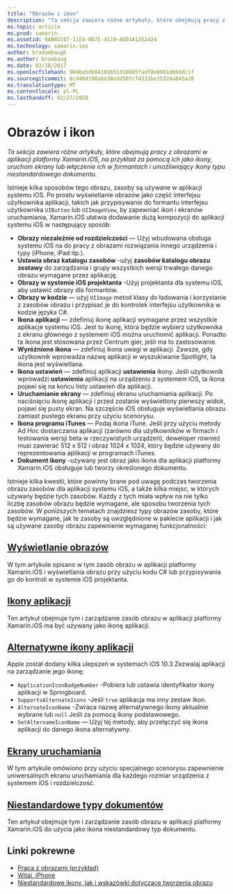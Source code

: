 ```yaml
---
title: "Obrazów i ikon"
description: "Ta sekcja zawiera różne artykuły, które obejmują pracy z obrazami w aplikacji platformy Xamarin.iOS, na przykład za pomocą ich jako ikony, uruchom ekrany lub włączenie ich w formantach i umożliwiający ikony typu niestandardowego dokumentu."
ms.topic: article
ms.prod: xamarin
ms.assetid: 0AB8CC07-11E4-0D75-4119-AED1A1252424
ms.technology: xamarin-ios
author: bradumbaugh
ms.author: brumbaug
ms.date: 03/18/2017
ms.openlocfilehash: 904ba5db84101651d10605fadf8e8861db0ddc1f
ms.sourcegitcommit: 6cd40d190abe38edd50fc74331be15324a845a28
ms.translationtype: MT
ms.contentlocale: pl-PL
ms.lasthandoff: 02/27/2018
---
```

# <a name="images-and-icons"></a>Obrazów i ikon

_Ta sekcja zawiera różne artykuły, które obejmują pracy z obrazami w aplikacji platformy Xamarin.iOS, na przykład za pomocą ich jako ikony, uruchom ekrany lub włączenie ich w formantach i umożliwiający ikony typu niestandardowego dokumentu._

Istnieje kilka sposobów tego obrazu, zasoby są używane w aplikacji systemu iOS. Po prostu wyświetlanie obrazów jako część interfejsu użytkownika aplikacji, takich jak przypisywanie do formantu interfejsu użytkownika `UIButton` lub `UIImageView`, by zapewniać ikon i ekranów uruchamiania, Xamarin.iOS ułatwia dodawanie dużą kompozycji do aplikacji systemu iOS w następujący sposób: 

- **Obrazy niezależnie od rozdzielczości** — Użyj wbudowana obsługa systemu iOS na do pracy z obrazami rozwiązania innego urządzenia i typy (iPhone, iPad itp.).
- **Ustawia obraz katalogu zasobów** -użyj **zasobów katalogu obrazu zestawy** do zarządzania i grupy wszystkich wersji trwałego danego obrazu wymagane przez aplikację.
- **Obrazy w systemie iOS projektanta** -Użyj projektanta dla systemu iOS, aby ustawić obrazy dla formantów.
- **Obrazy w kodzie** — użyj `UIImage` metod klasy do ładowania i korzystanie z zasobów obrazu i przypisać je do kontrolek interfejsu użytkownika w kodzie języka C#.
- **Ikona aplikacji** — zdefiniuj ikonę aplikacji wymagane przez wszystkie aplikacje systemu iOS. Jest to ikonę, która będzie wybierz użytkownika z ekranu głównego z systemem iOS można uruchomić aplikacji. Ponadto ta ikona jest stosowana przez Centrum gier, jeśli ma to zastosowanie.
- **Wyróżnione ikona** — zdefiniuj ikona uwagi w aplikacji. Zawsze, gdy użytkownik wprowadza nazwę aplikacji w wyszukiwanie Spotlight, ta ikona jest wyświetlana.
- **Ikona ustawień** — zdefiniuj aplikacji **ustawienia** ikony. Jeśli użytkownik wprowadzi **ustawienia** aplikacji na urządzeniu z systemem iOS, ta ikona pojawi się na końcu listy ustawień dla aplikacji. 
- **Uruchamianie ekrany** — zdefiniuj ekranu uruchamiania aplikacji. Po naciśnięciu ikonę aplikacji i przed zostanie wyświetlony pierwszy widok, pojawi się pusty ekran. Na szczęście iOS obsługuje wyświetlania obrazu zamiast pustego ekranu przy użyciu scenorysu. 
- **Ikona programu iTunes** — Podaj ikona iTune. Jeśli przy użyciu metody Ad Hoc dostarczania aplikacji (zarówno dla użytkowników w firmach i testowania wersji beta w rzeczywistych urządzeń), deweloper również musi zawierać 512 x 512 i obraz 1024 x 1024, który będzie używany do reprezentowania aplikacji w programach iTunes.
- **Dokument ikony** -używany jest obraz jako ikona dla aplikacji platformy Xamarin.iOS obsługuje lub tworzy określonego dokumentu.

Istnieje kilka kwestii, które powinny brane pod uwagę podczas tworzenia obrazu zasobów dla aplikacji systemu iOS, a także kilka miejsc, w których używany będzie tych zasobów. Każdy z tych miała wpływ na nie tylko liczbę zasobów obrazu będzie wymagane, ale sposobu tworzenia tych zasobów. W poniższych tematach znajdziesz typy obrazów zasoby, które będzie wymagane, jak te zasoby są uwzględnione w pakiecie aplikacji i jak są używane zasoby obrazu zapewnienie wymaganej funkcjonalności:


## <a name="displaying-an-imageiosapp-fundamentalsimages-iconsdisplaying-an-imagemd"></a>[Wyświetlanie obrazów](~/ios/app-fundamentals/images-icons/displaying-an-image.md)

W tym artykule opisano w tym zasób obrazu w aplikacji platformy Xamarin.iOS i wyświetlania obrazu przy użyciu kodu C# lub przypisywania go do kontroli w systemie iOS projektanta.

## <a name="application-iconsiosapp-fundamentalsimages-iconsapp-iconsmd"></a>[Ikony aplikacji](~/ios/app-fundamentals/images-icons/app-icons.md)

Ten artykuł obejmuje tym i zarządzanie zasób obrazu w aplikacji platformy Xamarin.iOS ma być używany jako ikonę aplikacji.

## <a name="alternate-app-iconsiosapp-fundamentalsimages-iconsalternate-app-iconsmd"></a>[Alternatywne ikony aplikacji](~/ios/app-fundamentals/images-icons/alternate-app-icons.md)

Apple został dodany kilka ulepszeń w systemach iOS 10.3 Zezwalaj aplikacji na zarządzanie jego ikonę:

 - `ApplicationIconBadgeNumber` -Pobiera lub ustawia identyfikator ikony aplikacji w Springboard.
 - `SupportsAlternateIcons` -Jeśli `true` aplikacja ma inny zestaw ikon.
 - `AlternateIconName` -Zwraca nazwę alternatywnego ikony aktualnie wybrane lub `null` Jeśli za pomocą ikony podstawowego.
 - `SetAlternameIconName` — Użyj tej metody, aby przełączyć się ikona aplikacji do danego ikona alternatywny.


## <a name="launch-screensiosapp-fundamentalsimages-iconslaunch-screensmd"></a>[Ekrany uruchamiania](~/ios/app-fundamentals/images-icons/launch-screens.md)

W tym artykule omówiono przy użyciu specjalnego scenorysu zapewnienie uniwersalnych ekranu uruchamiania dla każdego rozmiar urządzenia z systemem iOS i rozdzielczość.

## <a name="custom-document-typesiosapp-fundamentalsimages-iconscustom-document-typesmd"></a>[Niestandardowe typy dokumentów](~/ios/app-fundamentals/images-icons/custom-document-types.md)

Ten artykuł obejmuje tym i zarządzanie zasób obrazu w aplikacji platformy Xamarin.iOS do użycia jako ikona niestandardowy typ dokumentu.



## <a name="related-links"></a>Linki pokrewne

- [Praca z obrazami (przykład)](https://developer.xamarin.com/samples/WorkingWithImages/)
- [Witaj, iPhone](~/ios/get-started/hello-ios/index.md)
- [Niestandardowe ikony, jak i wskazówki dotyczące tworzenia obrazu](http://developer.apple.com/library/ios/#documentation/UserExperience/Conceptual/MobileHIG/IconsImages/IconsImages.html)
